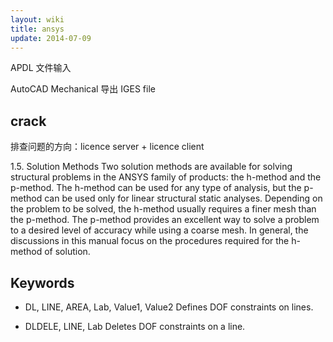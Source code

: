 ```yaml
---
layout: wiki
title: ansys
update: 2014-07-09
---
```



APDL 文件输入

AutoCAD Mechanical 导出 IGES file

## crack 
排查问题的方向：licence server + licence client

1.5. Solution Methods
Two solution methods are available for solving structural problems in the ANSYS family of products: the h-method and the p-method. The h-method can be used for any type of analysis, but the p-method can be used only for linear structural static analyses. Depending on the problem to be solved, the h-method usually requires a finer mesh than the p-method. The p-method provides an excellent way to solve a problem to a desired level of accuracy while using a coarse mesh. In general, the discussions in this manual focus on the procedures required for the h-method of solution.

## Keywords

* DL, LINE, AREA, Lab, Value1, Value2
Defines DOF constraints on lines.

* DLDELE, LINE, Lab
Deletes DOF constraints on a line.


